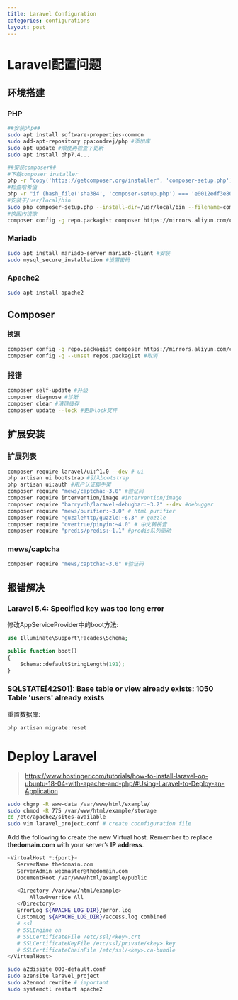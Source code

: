 ```yaml
---
title: Laravel Configuration
categories: configurations
layout: post
---
```


# Laravel配置问题

## 环境搭建

### PHP

```bash
##安装php##
sudo apt install software-properties-common
sudo add-apt-repository ppa:ondrej/php #添加库
sudo apt update #顺便再检查下更新
sudo apt install php7.4...

##安装composer##
#下载composer installer
php -r "copy('https://getcomposer.org/installer', 'composer-setup.php');"
#检查哈希值
php -r "if (hash_file('sha384', 'composer-setup.php') === 'e0012edf3e80b6978849f5eff0d4b4e4c79ff1609dd1e613307e16318854d24ae64f26d17af3ef0bf7cfb710ca74755a') { echo 'Installer verified'; } else { echo 'Installer corrupt'; unlink('composer-setup.php'); } echo PHP_EOL;"
#安装于/usr/local/bin
sudo php composer-setup.php --install-dir=/usr/local/bin --filename=composer
#换国内镜像
composer config -g repo.packagist composer https://mirrors.aliyun.com/composer/ 
```

### Mariadb

```bash
sudo apt install mariadb-server mariadb-client #安装
sudo mysql_secure_installation #设置密码
```

### Apache2

```bash
sudo apt install apache2
```



## Composer

#### 换源

```bash
composer config -g repo.packagist composer https://mirrors.aliyun.com/composer/
composer config -g --unset repos.packagist #取消
```

### 报错

```bash
composer self-update #升级
composer diagnose #诊断
composer clear #清理缓存
composer update --lock #更新lock文件
```



## 扩展安装

### 扩展列表

```bash
composer require laravel/ui:^1.0 --dev # ui
php artisan ui bootstrap #引入bootstrap
php artisan ui:auth #用户认证脚手架
composer require "mews/captcha:~3.0" #验证码
composer require intervention/image #intervention/image
composer require "barryvdh/laravel-debugbar:~3.2" --dev #debugger
composer require "mews/purifier:~3.0" # html purifier
composer require "guzzlehttp/guzzle:~6.3" # guzzle
composer require "overtrue/pinyin:~4.0" # 中文转拼音
composer require "predis/predis:~1.1" #predis队列驱动
```

### mews/captcha

```bash
composer require "mews/captcha:~3.0" #验证码

```





## 报错解决

### Laravel 5.4: Specified key was too long error

修改AppServiceProvider中的boot方法:

```php
use Illuminate\Support\Facades\Schema;

public function boot()
{
    Schema::defaultStringLength(191);
}
```

### SQLSTATE[42S01]: Base table or view already exists: 1050 Table 'users' already exists

重置数据库:

```bash
php artisan migrate:reset 
```

# Deploy Laravel

> https://www.hostinger.com/tutorials/how-to-install-laravel-on-ubuntu-18-04-with-apache-and-php/#Using-Laravel-to-Deploy-an-Application

```bash
sudo chgrp -R www-data /var/www/html/example/
sudo chmod -R 775 /var/www/html/example/storage
cd /etc/apache2/sites-available
sudo vim laravel_project.conf # create coonfiguration file
```

Add the following to create the new Virtual host. Remember to replace **thedomain.com** with your server’s **IP address**.

```bash
<VirtualHost *:{port}>
   ServerName thedomain.com
   ServerAdmin webmaster@thedomain.com
   DocumentRoot /var/www/html/example/public

   <Directory /var/www/html/example>
       AllowOverride All
   </Directory>
   ErrorLog ${APACHE_LOG_DIR}/error.log
   CustomLog ${APACHE_LOG_DIR}/access.log combined
   # ssl
   # SSLEngine on
   # SSLCertificateFile /etc/ssl/<key>.crt
   # SSLCertificateKeyFile /etc/ssl/private/<key>.key
   # SSLCertificateChainFile /etc/ssl/<key>.ca-bundle
</VirtualHost>
```

```bash
sudo a2dissite 000-default.conf
sudo a2ensite laravel_project
sudo a2enmod rewrite # important
sudo systemctl restart apache2
```

